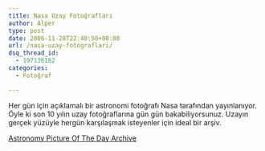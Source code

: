 ```yaml
---
title: Nasa Uzay Fotoğrafları
author: Alper
type: post
date: 2006-11-28T22:40:50+00:00
url: /nasa-uzay-fotograflari/
dsq_thread_id:
  - 197136182
categories:
  - Fotoğraf

---
```

Her gün için açıklamalı bir astronomi fotoğrafı Nasa tarafından yayınlanıyor. Öyle ki son 10 yılın uzay fotoğraflarına gün gün bakabiliyorsunuz. Uzayın gerçek yüzüyle hergün karşılaşmak isteyenler için ideal bir arşiv.

[Astronomy Picture Of The Day Archive][1]

 [1]: http://antwrp.gsfc.nasa.gov/apod/archivepix.html